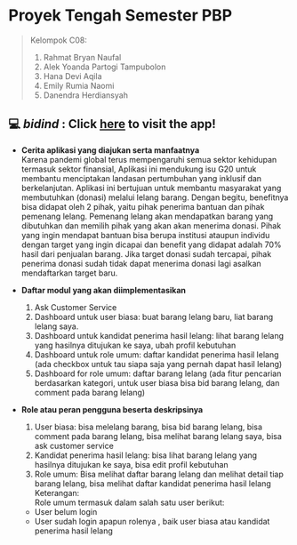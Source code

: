 # Proyek Tengah Semester PBP
> Kelompok C08:
> 1. Rahmat Bryan Naufal
> 2. Alek Yoanda Partogi Tampubolon
> 3. Hana Devi Aqila
> 4. Emily Rumia Naomi
> 5. Danendra Herdiansyah

## 💻 *bidind* : Click [here]() to visit the app!
- **Cerita aplikasi yang diajukan serta manfaatnya** <br>
  Karena pandemi global terus mempengaruhi semua sektor kehidupan termasuk sektor finansial, Aplikasi ini mendukung isu G20 untuk membantu menciptakan landasan pertumbuhan yang inklusif dan berkelanjutan. Aplikasi ini bertujuan untuk membantu masyarakat yang membutuhkan (donasi) melalui lelang barang. Dengan begitu, benefitnya bisa didapat oleh 2 pihak, yaitu pihak penerima bantuan dan pihak pemenang lelang. Pemenang lelang akan mendapatkan barang yang dibutuhkan dan memilih pihak yang akan akan menerima donasi. Pihak yang ingin mendapat bantuan bisa berupa institusi ataupun individu dengan target yang ingin dicapai dan benefit yang didapat adalah  70% hasil dari penjualan barang. Jika target donasi sudah tercapai, pihak penerima donasi sudah tidak dapat menerima donasi lagi asalkan mendaftarkan target baru. 
  
- **Daftar modul yang akan diimplementasikan**
  1. Ask Customer Service
  2. Dashboard untuk user biasa: buat barang lelang baru, liat barang lelang saya.
  3. Dashboard untuk kandidat penerima hasil lelang: lihat barang lelang yang hasilnya ditujukan ke saya, ubah profil kebutuhan
  4. Dashboard untuk role umum: daftar kandidat penerima hasil lelang (ada checkbox untuk tau siapa saja yang pernah dapat hasil lelang)
  5. Dashboard for role umum: daftar barang lelang (ada fitur pencarian berdasarkan kategori, untuk user biasa bisa bid barang lelang, dan comment pada barang lelang)
  
- **Role atau peran pengguna beserta deskripsinya**
  1. User biasa: bisa melelang barang, bisa bid
barang lelang, bisa comment pada barang lelang, bisa melihat barang lelang saya, bisa ask customer service
  2. Kandidat penerima hasil lelang: bisa lihat barang lelang yang hasilnya ditujukan ke saya, bisa edit profil kebutuhan
  3. Role umum: Bisa melihat daftar barang lelang dan melihat detail tiap barang lelang, bisa melihat daftar kandidat penerima hasil lelang <br>
  Keterangan: <br>
  Role umum termasuk dalam salah satu user berikut: <br>
    - User belum login
    - User sudah login apapun rolenya , baik user  biasa atau kandidat penerima hasil lelang
 


  

